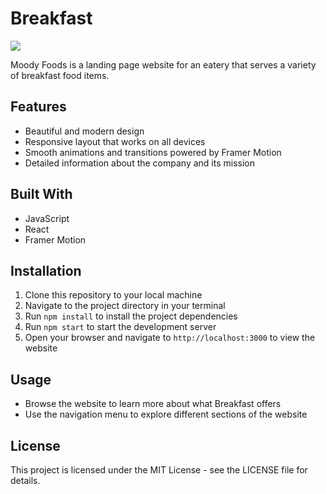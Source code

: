 # Breakfast

![](https://i.imgur.com/KSRQBos.png)

Moody Foods is a landing page website for an eatery that serves a variety of breakfast food items. 

## Features

- Beautiful and modern design
- Responsive layout that works on all devices
- Smooth animations and transitions powered by Framer Motion
- Detailed information about the company and its mission

## Built With

- JavaScript
- React
- Framer Motion

## Installation

1.  Clone this repository to your local machine
2.  Navigate to the project directory in your terminal
3.  Run `npm install` to install the project dependencies
4.  Run `npm start` to start the development server
5.  Open your browser and navigate to `http://localhost:3000` to view the website

## Usage

- Browse the website to learn more about what Breakfast offers
- Use the navigation menu to explore different sections of the website

## License

This project is licensed under the MIT License - see the LICENSE file for details.
